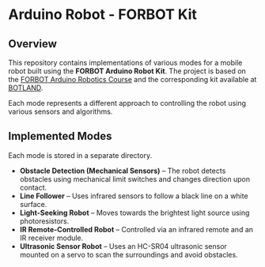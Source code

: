 # Arduino Robot - FORBOT Kit

## Overview
This repository contains implementations of various modes for a mobile robot built using the **FORBOT Arduino Robot Kit**. The project is based on the [FORBOT Arduino Robotics Course](https://forbot.pl/blog/kurs-budowy-robotow-arduino-wstep-spis-tresci-id18935) and the corresponding kit available at [BOTLAND](https://botland.com.pl/zestawy-i-kursy-forbot/7868-forbot-zestaw-do-budowy-robota-kurs-on-line-5903351240130.html). 

Each mode represents a different approach to controlling the robot using various sensors and algorithms.

## Implemented Modes
Each mode is stored in a separate directory.

- **Obstacle Detection (Mechanical Sensors)** – The robot detects obstacles using mechanical limit switches and changes direction upon contact.
- **Line Follower** – Uses infrared sensors to follow a black line on a white surface.
- **Light-Seeking Robot** – Moves towards the brightest light source using photoresistors.
- **IR Remote-Controlled Robot** – Controlled via an infrared remote and an IR receiver module.
- **Ultrasonic Sensor Robot** – Uses an HC-SR04 ultrasonic sensor mounted on a servo to scan the surroundings and avoid obstacles.
